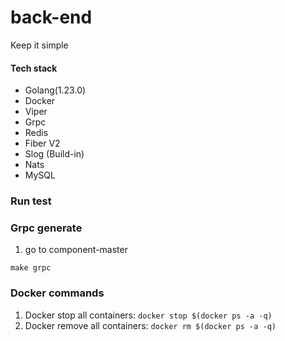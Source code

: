 # back-end

Keep it simple

#### Tech stack
- Golang(1.23.0)
- Docker
- Viper
- Grpc
- Redis
- Fiber V2
- Slog (Build-in)
- Nats
- MySQL

### Run test

### Grpc generate

1. go to component-master
```
make grpc

```


### Docker commands
1. Docker stop all containers: `docker stop $(docker ps -a -q)`
2. Docker remove all containers: `docker rm $(docker ps -a -q)`
